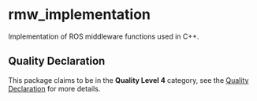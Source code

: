 # rmw_implementation

Implementation of ROS middleware functions used in C++.

## Quality Declaration

This package claims to be in the **Quality Level 4** category, see the [Quality Declaration](./QUALITY_DECLARATION.md) for more details.
